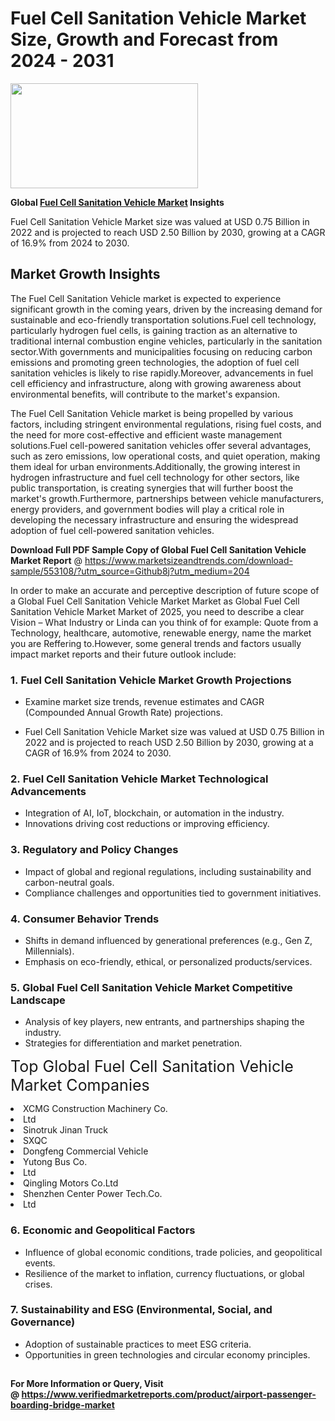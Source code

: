 <H1>Fuel Cell Sanitation Vehicle Market Size, Growth and Forecast from 2024 - 2031</H1><img class="aligncenter size-medium wp-image-584254" src="https://thirdeyenews.in/wp-content/uploads/2024/09/Global-Market-Research-300x168.jpeg" alt="" width="300" height="168" /><p><strong>Global&nbsp;<a href="https://www.marketsizeandtrends.com/download-sample/553108/?utm_source=Github8j?utm_medium=204">Fuel Cell Sanitation Vehicle Market</a> Insights</strong></p><p>Fuel Cell Sanitation Vehicle Market size was valued at USD 0.75 Billion in 2022 and is projected to reach USD 2.50 Billion by 2030, growing at a CAGR of 16.9% from 2024 to 2030.</p><p><h2>Market Growth Insights</h2> <p>The Fuel Cell Sanitation Vehicle market is expected to experience significant growth in the coming years, driven by the increasing demand for sustainable and eco-friendly transportation solutions.Fuel cell technology, particularly hydrogen fuel cells, is gaining traction as an alternative to traditional internal combustion engine vehicles, particularly in the sanitation sector.With governments and municipalities focusing on reducing carbon emissions and promoting green technologies, the adoption of fuel cell sanitation vehicles is likely to rise rapidly.Moreover, advancements in fuel cell efficiency and infrastructure, along with growing awareness about environmental benefits, will contribute to the market's expansion.</p> <p>The Fuel Cell Sanitation Vehicle market is being propelled by various factors, including stringent environmental regulations, rising fuel costs, and the need for more cost-effective and efficient waste management solutions.Fuel cell-powered sanitation vehicles offer several advantages, such as zero emissions, low operational costs, and quiet operation, making them ideal for urban environments.Additionally, the growing interest in hydrogen infrastructure and fuel cell technology for other sectors, like public transportation, is creating synergies that will further boost the market's growth.Furthermore, partnerships between vehicle manufacturers, energy providers, and government bodies will play a critical role in developing the necessary infrastructure and ensuring the widespread adoption of fuel cell-powered sanitation vehicles.</p> <p><span class=""><strong>Download Full PDF Sample Copy of Global Fuel Cell Sanitation Vehicle Market Report</strong> @ <a href="https://www.marketsizeandtrends.com/download-sample/553108/?utm_source=Github8j?utm_medium=204" target="_blank">https://www.marketsizeandtrends.com/download-sample/553108/?utm_source=Github8j?utm_medium=204</a></span></p><p>In order to make an accurate and perceptive description of future scope of a Global&nbsp;Fuel Cell Sanitation Vehicle Market Market as Global&nbsp;Fuel Cell Sanitation Vehicle Market Market of 2025, you need to describe a clear Vision &ndash; What Industry or Linda can you think of for example: Quote from a Technology, healthcare, automotive, renewable energy, name the market you are Reffering to.However, some general trends and factors usually impact market reports and their future outlook include:</p><h3>1.&nbsp;<strong>Fuel Cell Sanitation Vehicle Market Growth Projections</strong></h3><ul><li>Examine market size trends, revenue estimates and CAGR (Compounded Annual Growth Rate) projections.</li><li><p>Fuel Cell Sanitation Vehicle Market size was valued at USD 0.75 Billion in 2022 and is projected to reach USD 2.50 Billion by 2030, growing at a CAGR of 16.9% from 2024 to 2030.</p></li></ul><h3>2.&nbsp;<strong>Fuel Cell Sanitation Vehicle Market Technological Advancements</strong></h3><ul><li>Integration of AI, IoT, blockchain, or automation in the industry.</li><li>Innovations driving cost reductions or improving efficiency.</li></ul><h3>3.&nbsp;<strong>Regulatory and Policy Changes</strong></h3><ul><li>Impact of global and regional regulations, including sustainability and carbon-neutral goals.</li><li>Compliance challenges and opportunities tied to government initiatives.</li></ul><h3>4.&nbsp;<strong>Consumer Behavior Trends</strong></h3><ul><li>Shifts in demand influenced by generational preferences (e.g., Gen Z, Millennials).</li><li>Emphasis on eco-friendly, ethical, or personalized products/services.</li></ul><h3>5.&nbsp;<strong>Global Fuel Cell Sanitation Vehicle Market Competitive Landscape</strong></h3><ul><li>Analysis of key players, new entrants, and partnerships shaping the industry.</li><li>Strategies for differentiation and market penetration.</li></ul><p data-pm-slice="1 1 []"><span style="color: inherit; font-family: inherit; font-size: 25px;">Top Global Fuel Cell Sanitation Vehicle Market Companies</span></p><div class="" data-test-id=""><p><li>XCMG Construction Machinery Co.</li><li>Ltd</li><li> Sinotruk Jinan Truck</li><li> SXQC</li><li> Dongfeng Commercial Vehicle</li><li> Yutong Bus Co.</li><li>Ltd</li><li> Qingling Motors Co.Ltd</li><li> Shenzhen Center Power Tech.Co.</li><li>Ltd</li></p></div><h3>6.&nbsp;<strong>Economic and Geopolitical Factors</strong></h3><ul><li>Influence of global economic conditions, trade policies, and geopolitical events.</li><li>Resilience of the market to inflation, currency fluctuations, or global crises.</li></ul><h3>7.&nbsp;<strong>Sustainability and ESG (Environmental, Social, and Governance)</strong></h3><ul><li>Adoption of sustainable practices to meet ESG criteria.</li><li>Opportunities in green technologies and circular economy principles.</li></ul><h2><strong style="font-size: 14px;">For More Information or Query, Visit @&nbsp;</strong><a style="background-color: #ffffff; font-size: 14px;" href="https://www.marketsizeandtrends.com/report/fuel-cell-sanitation-vehicle-market/" target="_blank">https://www.verifiedmarketreports.com/product/airport-passenger-boarding-bridge-market</a></h2>